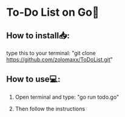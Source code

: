 # To-Do List on Go📝

##  How to install📥:
type this to your terminal: "git clone https://github.com/zolomaxx/ToDoList.git"

## How to use💻:
1. Open terminal and type: "go run todo.go"

2. Then follow the instructions